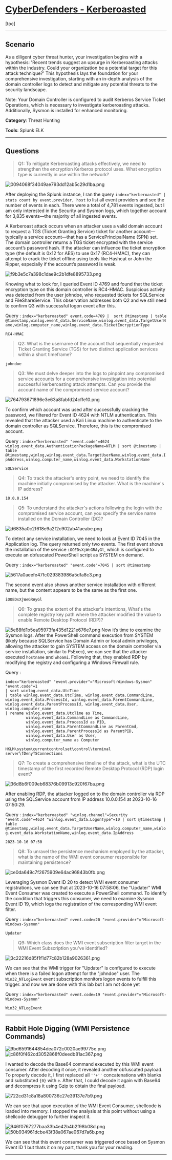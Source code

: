 # [CyberDefenders - Kerberoasted](https://cyberdefenders.org/blueteam-ctf-challenges/kerberoasted/)
[toc]
* * *
## Scenario
As a diligent cyber threat hunter, your investigation begins with a hypothesis: 'Recent trends suggest an upsurge in Kerberoasting attacks within the industry. Could your organization be a potential target for this attack technique?' This hypothesis lays the foundation for your comprehensive investigation, starting with an in-depth analysis of the domain controller logs to detect and mitigate any potential threats to the security landscape.

Note: Your Domain Controller is configured to audit Kerberos Service Ticket Operations, which is necessary to investigate kerberoasting attacks. Additionally, Sysmon is installed for enhanced monitoring.

**Category**: Threat Hunting

**Tools**:
Splunk
ELK
* * *
## Questions
>Q1: To mitigate Kerberoasting attacks effectively, we need to strengthen the encryption Kerberos protocol uses. What encryption type is currently in use within the network?

![0094068f34049ae793dd12ab5c29d1ba.png](/resources/0094068f34049ae793dd12ab5c29d1ba.png)

After deploying the Splunk instance, I ran the query `index="kerberoasted" | stats count by event.provider, host` to list all event providers and see the number of events in each. There were a total of 4,781 events ingested, but I am only interested in the Security and Sysmon logs, which together account for 3,835 events—the majority of all ingested events.

A Kerberoast attack occurs when an attacker uses a valid domain account to request a TGS (Ticket Granting Service) ticket for another account—typically a service account—that has a ServicePrincipalName (SPN) set. The domain controller returns a TGS ticket encrypted with the service account’s password hash. If the attacker can influence the ticket encryption type (the default is 0x12 for AES) to use 0x17 (RC4-HMAC), they can attempt to crack the ticket offline using tools like Hashcat or John the Ripper, especially if the account’s password is weak.

![f9b3e5c7a398c1dae9c2b1dfe8895733.png](/resources/f9b3e5c7a398c1dae9c2b1dfe8895733.png)

Knowing what to look for, I queried Event ID 4769 and found that the ticket encryption type on this domain controller is RC4-HMAC. Suspicious activity was detected from the user johndoe, who requested tickets for SQLService and FileShareService. This observation addresses both Q2 and we still need to confirm Q3 with successful logon event after this.

Query : `index="kerberoasted" event.code=4769 |  sort @timestamp | table @timestamp,winlog.event_data.ServiceName,winlog.event_data.TargetUserName,winlog.computer_name,winlog.event_data.TicketEncryptionType`

```
RC4-HMAC
```

>Q2: What is the username of the account that sequentially requested Ticket Granting Service (TGS) for two distinct application services within a short timeframe?
```
johndoe
```

>Q3: We must delve deeper into the logs to pinpoint any compromised service accounts for a comprehensive investigation into potential successful kerberoasting attack attempts. Can you provide the account name of the compromised service account?

![764793671896e3e63a8fabfd24cffe10.png](/resources/764793671896e3e63a8fabfd24cffe10.png)

To confirm which account was used after successfully cracking the password, we filtered for Event ID 4624 with NTLM authentication. This revealed that the attacker used a Kali Linux machine to authenticate to the domain controller as SQLService. Therefore, this is the compromised account.

Query : `index="kerberoasted" "event.code"=4624 winlog.event_data.AuthenticationPackageName=NTLM | sort @timestamp | table @timestamp,winlog,winlog.event_data.TargetUserName,winlog.event_data.IpAddress,winlog.computer_name,winlog.event_data.WorkstationName`

```
SQLService
```

>Q4: To track the attacker's entry point, we need to identify the machine initially compromised by the attacker. What is the machine's IP address?
```
10.0.0.154
```

>Q5: To understand the attacker's actions following the login with the compromised service account, can you specify the service name installed on the Domain Controller (DC)?

![d6835a0c2f618e9a2f2c902ab41aeabe.png](/resources/d6835a0c2f618e9a2f2c902ab41aeabe.png)

To detect any service installation, we need to look at Event ID 7045 in the Application log. The query returned only two events. The first event shows the installation of the service `iOOEDsXjWeGRAyGl`, which is configured to execute an obfuscated PowerShell script as SYSTEM on demand.

Query : `index="kerberoasted" "event.code"=7045 | sort @timestamp`

![5617a0aeefe47fc029383986a5dfa8c3.png](/resources/5617a0aeefe47fc029383986a5dfa8c3.png)

The second event also shows another service installation with different name, but the content appears to be the same as the first one.

```
iOOEDsXjWeGRAyGl
```

>Q6: To grasp the extent of the attacker's intentions, What's the complete registry key path where the attacker modified the value to enable Remote Desktop Protocol (RDP)?

![5e88fd1b5ea95973fa435d1221e676e7.png](/resources/5e88fd1b5ea95973fa435d1221e676e7.png)
Now it’s time to examine the Sysmon logs. After the PowerShell command execution from SYSTEM (likely because SQLService has Domain Admin or local admin privileges, allowing the attacker to gain SYSTEM access on the domain controller via service installation, similar to PsExec), we can see that the attacker executed `hostname` and `whoami`. Following that, they enabled RDP by modifying the registry and configuring a Windows Firewall rule.

Query : 
```
index="kerberoasted" "event.provider"="Microsoft-Windows-Sysmon" "event.code"=1
| sort winlog.event_data.UtcTime
| table winlog.event_data.UtcTime, winlog.event_data.CommandLine, winlog.event_data.ProcessId, winlog.event_data.ParentCommandLine, winlog.event_data.ParentProcessId, winlog.event_data.User, winlog.computer_name
| rename winlog.event_data.UtcTime as Time,
         winlog.event_data.CommandLine as CommandLine,
         winlog.event_data.ProcessId as PID,
         winlog.event_data.ParentCommandLine as ParentCmd,
         winlog.event_data.ParentProcessId as ParentPID,
         winlog.event_data.User as User,
         winlog.computer_name as Computer
```

```
HKLM\system\currentcontrolset\control\terminal server\fDenyTSConnections
```

>Q7: To create a comprehensive timeline of the attack, what is the UTC timestamp of the first recorded Remote Desktop Protocol (RDP) login event?

![36d8b6f009eb68376b09913c920f67ba.png](/resources/36d8b6f009eb68376b09913c920f67ba.png)

After enabling RDP, the attacker logged on to the domain controller via RDP using the SQLService account from IP address 10.0.0.154 at 2023-10-16 07:50:29.

Query : `index="kerberoasted" "winlog.channel"=Security "event.code"=4624 "winlog.event_data.LogonType"=10 | sort @timestamp | table  @timestamp,winlog.event_data.TargetUserName,winlog.computer_name,winlog.event_data.WorkstationName,winlog.event_data.IpAddress`

```
2023-10-16 07:50
```

>Q8: To unravel the persistence mechanism employed by the attacker, what is the name of the WMI event consumer responsible for maintaining persistence?

![ce0da649c7f2675909e64ac96843b0fb.png](/resources/ce0da649c7f2675909e64ac96843b0fb.png)


Leveraging Sysmon Event ID 20 to detect WMI event consumer registrations, we can see that at 2023-10-16 07:58:06, the "Updater" WMI Event Consumer was created to execute a PowerShell command. To identify the condition that triggers this consumer, we need to examine Sysmon Event ID 19, which logs the registration of the corresponding WMI event filter.

Query : `index="kerberoasted" event.code=20 "event.provider"="Microsoft-Windows-Sysmon"`

```
Updater
```

>Q9: Which class does the WMI event subscription filter target in the WMI Event Subscription you've identified?

![3c22216d85f1f1d77c82b128a9026361.png](/resources/3c22216d85f1f1d77c82b128a9026361.png)

We can see that the WMI trigger for "Updater" is configured to execute when there is a failed logon attempt for the "johndoe" user. The `Win32_NTLogEvent` event subscription monitors logon events to fulfill this trigger. and now we are done with this lab but I am not done yet

Query : `index="kerberoasted" event.code=19 "event.provider"="Microsoft-Windows-Sysmon"`

```
Win32_NTLogEvent
```

* * *

## Rabbit Hole Digging (WMI Persistence Commands)

![9bd6591644854dea072c0020ae99775e.png](/resources/9bd6591644854dea072c0020ae99775e.png)
![c86f0f462cd3052868f0deedb81ac367.png](/resources/c86f0f462cd3052868f0deedb81ac367.png)

I wanted to decode the Base64 command executed by this WMI event consumer. After decoding it once, it revealed another obfuscated payload. To properly decode it, I first replaced all `''+''` concatenations with blanks and substituted `{0}` with `e`. After that, I could decode it again with Base64 and decompress it using Gzip to obtain the final payload.

![722cd31c8a18a800736c27e39137e7b9.png](/resources/722cd31c8a18a800736c27e39137e7b9.png)


We can see that upon execution of the WMI Event Consumer, shellcode is loaded into memory. I stopped the analysis at this point without using a shellcode debugger to further inspect it.

![946f0767277baa33b4e42b4b2f98b08d.png](/resources/946f0767277baa33b4e42b4b2f98b08d.png)
![50b934961dcbe43f38a067ae067d7a6b.png](/resources/50b934961dcbe43f38a067ae067d7a6b.png)

We can see that this event consumer was triggered once based on Sysmon Event ID 1 but thats it on my part, thank you for your reading.
* * *

